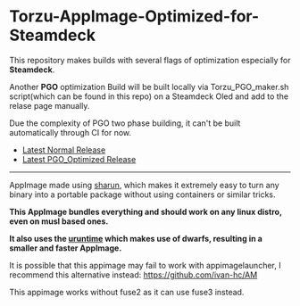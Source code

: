 # Torzu-AppImage-Optimized-for-Steamdeck

This repository makes builds with several flags of optimization especially for **Steamdeck**.

Another **PGO** optimization Build will be built locally via Torzu_PGO_maker.sh script(which can be found in this repo) on a Steamdeck Oled and add to the relase page manually.

Due the complexity of PGO two phase building, it can't be built automatically through CI for now.


* [Latest Normal Release](https://github.com/pflyly/Torzu-AppImage/releases/tag/Normal_Build)
* [Latest PGO_Optimized Release](https://github.com/pflyly/Torzu-AppImage/releases/latest)


---------------------------------------------------------------

AppImage made using [sharun](https://github.com/VHSgunzo/sharun), which makes it extremely easy to turn any binary into a portable package without using containers or similar tricks.

**This AppImage bundles everything and should work on any linux distro, even on musl based ones.**

**It also uses the [uruntime](https://github.com/VHSgunzo/uruntime) which makes use of dwarfs, resulting in a smaller and faster AppImage.**

It is possible that this appimage may fail to work with appimagelauncher, I recommend this alternative instead: https://github.com/ivan-hc/AM

This appimage works without fuse2 as it can use fuse3 instead.
